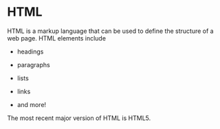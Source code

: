 # HTML















HTML is a markup language that can be used to define the structure of a web page. HTML elements include















* headings







* paragraphs







* lists







* links







* and more!















The most recent major version of HTML is HTML5.